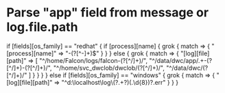 # Parse "app" field from message or log.file.path
  if [fields][os_family] == "redhat" {
    if [process][name] {
      grok {
        match => {
          "[process][name]" => "-(?<app>[^-]+)$"
        }
      }
    }
    else {
      grok {
        match => {
          "[log][file][path]" => [
                                  "^/home/Falcon/logs/falcon-(?<app>[^/]+)/",
                                  "^/data/dwc/app/.+-(?<core>[^/]+)-(?<app>[^/]+)/",
                                  "^/home/svc_dwclob/dwclob/(?<app>[^/]+)/",
                                  "^/data/dwc/(?<app>[^/]+)/"
                                 ]
        }
      }
    }
  }
  else if [fields][os_family] == "windows" {
    grok {
      match => {
        "[log][file][path]" => "^d:\\localhost\\log\\(?<app>.+?)(\.\d{8})?\.err"
      }
    }
  }
